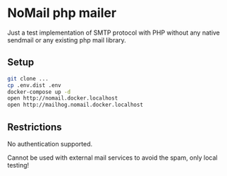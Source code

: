 # NoMail php mailer

Just a test implementation of SMTP protocol with PHP without any native sendmail or any existing php mail library.

## Setup

```bash
git clone ...
cp .env.dist .env
docker-compose up -d
open http://nomail.docker.localhost
open http://mailhog.nomail.docker.localhost
```

## Restrictions

No authentication supported.

Cannot be used with external mail services to avoid the spam, only local testing!

